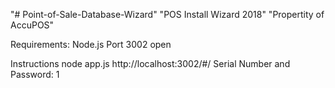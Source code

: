 "# Point-of-Sale-Database-Wizard" 
"POS Install Wizard 2018"
"Propertity of AccuPOS" 

Requirements:
Node.js
Port 3002 open

Instructions
    node app.js
    http://localhost:3002/#/
    Serial Number and Password: 1